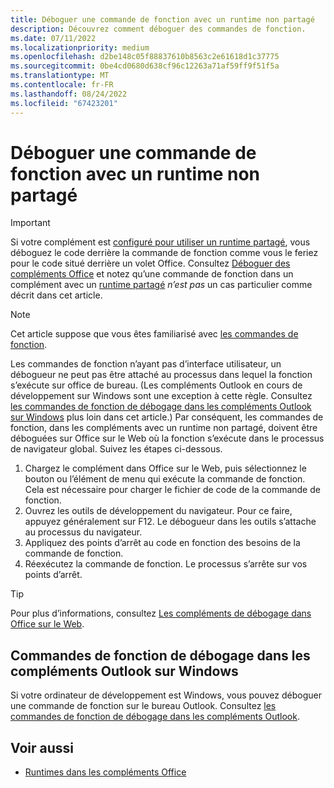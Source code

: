 ```yaml
---
title: Déboguer une commande de fonction avec un runtime non partagé
description: Découvrez comment déboguer des commandes de fonction.
ms.date: 07/11/2022
ms.localizationpriority: medium
ms.openlocfilehash: d2be148c05f88837610b8563c2e61618d1c37775
ms.sourcegitcommit: 0be4cd0680d638cf96c12263a71af59ff9f51f5a
ms.translationtype: MT
ms.contentlocale: fr-FR
ms.lasthandoff: 08/24/2022
ms.locfileid: "67423201"
---
```

# <a name="debug-a-function-command-with-a-non-shared-runtime"></a>Déboguer une commande de fonction avec un runtime non partagé

> [!IMPORTANT]
> Si votre complément est [configuré pour utiliser un runtime partagé](../develop/configure-your-add-in-to-use-a-shared-runtime.md), vous déboguez le code derrière la commande de fonction comme vous le feriez pour le code situé derrière un volet Office. Consultez [Déboguer des compléments Office](debug-add-ins-overview.md) et notez qu’une commande de fonction dans un complément avec un [runtime partagé](runtimes.md#shared-runtime) *n’est pas* un cas particulier comme décrit dans cet article. 

> [!NOTE]
> Cet article suppose que vous êtes familiarisé avec [les commandes de fonction](../design/add-in-commands.md#types-of-add-in-commands).

Les commandes de fonction n’ayant pas d’interface utilisateur, un débogueur ne peut pas être attaché au processus dans lequel la fonction s’exécute sur office de bureau. (Les compléments Outlook en cours de développement sur Windows sont une exception à cette règle. Consultez [les commandes de fonction de débogage dans les compléments Outlook sur Windows](#debug-function-commands-in-outlook-add-ins-on-windows) plus loin dans cet article.) Par conséquent, les commandes de fonction, dans les compléments avec un runtime non partagé, doivent être déboguées sur Office sur le Web où la fonction s’exécute dans le processus de navigateur global. Suivez les étapes ci-dessous.

1. Chargez le complément dans Office sur le Web, puis sélectionnez le bouton ou l’élément de menu qui exécute la commande de fonction. Cela est nécessaire pour charger le fichier de code de la commande de fonction. 
1. Ouvrez les outils de développement du navigateur. Pour ce faire, appuyez généralement sur F12. Le débogueur dans les outils s’attache au processus du navigateur.
1. Appliquez des points d’arrêt au code en fonction des besoins de la commande de fonction.
1. Réexécutez la commande de fonction. Le processus s’arrête sur vos points d’arrêt. 

> [!TIP]
> Pour plus d’informations, consultez [Les compléments de débogage dans Office sur le Web](debug-add-ins-in-office-online.md).

## <a name="debug-function-commands-in-outlook-add-ins-on-windows"></a>Commandes de fonction de débogage dans les compléments Outlook sur Windows

Si votre ordinateur de développement est Windows, vous pouvez déboguer une commande de fonction sur le bureau Outlook. Consultez [les commandes de fonction de débogage dans les compléments Outlook](../outlook/debug-ui-less.md).

## <a name="see-also"></a>Voir aussi

- [Runtimes dans les compléments Office](runtimes.md)
